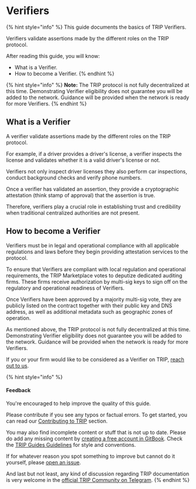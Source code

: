 # Verifiers

{% hint style="info" %}
This guide documents the basics of TRIP Verifiers.

Verifiers validate assertions made by the different roles on the TRIP protocol.

After reading this guide, you will know:

* What is a Verifier.
* How to become a Verifier.
{% endhint %}

{% hint style="info" %}
**Note:** The TRIP protocol is not fully decentralized at this time. Demonstrating Verifier eligibility does not guarantee you will be added to the network. Guidance will be provided when the network is ready for more Verifiers.
{% endhint %}

## What is a Verifier

A verifier validate assertions made by the different roles on the TRIP protocol.

For example, if a driver provides a driver's license, a verifier inspects the license and validates whether it is a valid driver's license or not.

Verifiers not only inspect driver licenses they also perform car inspections, conduct background checks and verify phone numbers.

Once a verifier has validated an assertion, they provide a cryptographic attestation (think stamp of approval) that the assertion is true.

Therefore, verifiers play a crucial role in establishing trust and credibility when traditional centralized authorities are not present.

## How to become a Verifier

Verifiers must be in legal and operational compliance with all applicable regulations and laws before they begin providing attestation services to the protocol.

To ensure that Verifiers are compliant with local regulation and operational requirements, the TRIP Marketplace votes to deputize dedicated auditing firms. These firms receive authorization by multi-sig keys to sign off on the regulatory and operational readiness of Verifiers.

Once Verifiers have been approved by a majority multi-sig vote, they are publicly listed on the contract together with their public key and DNS address, as well as additional metadata such as geographic zones of operation.

As mentioned above, the TRIP protocol is not fully decentralized at this time. Demonstrating Verifier eligibility does not guarantee you will be added to the network. Guidance will be provided when the network is ready for more Verifiers.

If you or your firm would like to be considered as a Verifier on TRIP, [reach out to us](mailto:verifier@dec.dev).

{% hint style="info" %}
#### Feedback

You're encouraged to help improve the quality of this guide.

Please contribute if you see any typos or factual errors. To get started, you can read our [Contributing to TRIP](https://guides.trip.dev/contributing/contributing-to-trip) section.

You may also find incomplete content or stuff that is not up to date. Please do add any missing content by [creating a free account in GitBook](https://app.gitbook.com/invite/0WSd8UiSeH2xhfJrSbUr/YFiygcuBiy7oN3WJyDRs). Check the [TRIP Guides Guidelines](https://guides.trip.dev/contributing/guides-guidelines) for style and conventions.

If for whatever reason you spot something to improve but cannot do it yourself, please [open an issue](https://github.com/TeleportXYZ/TRIP-Guides/issues/).

And last but not least, any kind of discussion regarding TRIP documentation is very welcome in the [official TRIP Community on Telegram](https://trip.dev/chat).
{% endhint %}

